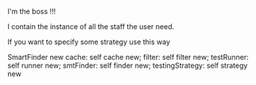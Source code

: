 I'm the boss !!!

I contain the instance of all the staff the user need.

If you want to specify some strategy
use this way

SmartFinder new
		cache: self cache new;
		filter: self filter new;
		testRunner: self runner new;
		smtFinder: self finder new;
		testingStrategy: self strategy new